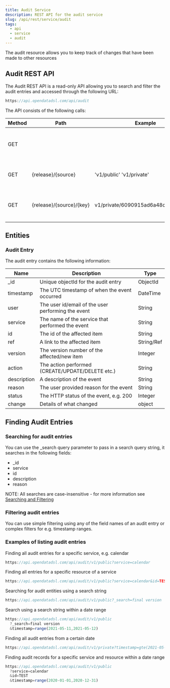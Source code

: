 ```yaml
---
title: Audit Service
description: REST API for the audit service
slug: /api/rest/service/audit
tags:
  - api
  - service
  - audit
---
```

The audit resource allows you to keep track of changes that have been made to other resources

## Audit REST API

The Audit REST API is a read-only API allowing you to search and filter the audit entries and accessed through the following URL:

```js
https://api.opendatadsl.com/api/audit
```

The API consists of the following calls:

|**Method**|**Path**|**Example**|**Description**|
|-|-|-|-|
|GET|||Get the build information for this service|
|GET|{release}/{source}|'v1/public' 'v1/private'|List public or private audit entries|
|GET|{release}/{source}/{key}|v1/private/6090915ad6a48d0b3c4f663d|Retrieve a single audit entry using it’s unique id|

## Entities

### Audit Entry

The audit entry contains the following information:

|**Name**|**Description**|**Type**|
|-|-|-|
|_id|Unique objectId for the audit entry|ObjectId|
|timestamp|The UTC timestamp of when the event occurred|DateTime
|user|The user id/email of the user performing the event|String|
|service|The name of the service that performed the event|String|
|id|The id of the affected item|String|
|ref|A link to the affected item|String/Ref|
|version|The version number of the affected/new item|Integer|
|action|The action performed (CREATE/UPDATE/DELETE etc.)|String|
|description|A description of the event|String|
|reason|The user provided reason for the event|String|
|status|The HTTP status of the event, e.g. 200|Integer|
|change|Details of what changed|object|


## Finding Audit Entries

### Searching for audit entries

You can use the _search query parameter to pass in a search query string, it searches in the following fields:

*   _id    
*   service    
*   id    
*   description    
*   reason    

NOTE: All searches are case-insensitive - for more information see [Searching and Filtering](/docs/api/rest/searching)

### Filtering audit entries

You can use simple filtering using any of the field names of an audit entry or complex filters for e.g. timestamp ranges.

### Examples of listing audit entries

Finding all audit entries for a specific service, e.g. calendar
```js
https://api.opendatadsl.com/api/audit/v1/public?service=calendar
```

Finding all entries for a specific resource of a service
```js
https://api.opendatadsl.com/api/audit/v1/public?service=calendar&id=TEST
```

Searching for audit entities using a search string
```js
https://api.opendatadsl.com/api/audit/v1/public?_search=final version
```

Search using a search string within a date range
```js
https://api.opendatadsl.com/api/audit/v1/public
  ?_search=final version
  &timestamp=range(2021-05-11,2021-05-12)
```

Finding all audit entries from a certain date
```js
https://api.opendatadsl.com/api/audit/v1/private?timestamp=gte(2021-05-11)
```

Finding audit records for a specific service and resource within a date range
```js
https://api.opendatadsl.com/api/audit/v1/public
  ?service=calendar
  &id=TEST
  &timestamp=range(2020-01-01,2020-12-31)
```
